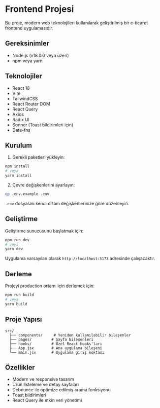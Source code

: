 # Frontend Projesi

Bu proje, modern web teknolojileri kullanılarak geliştirilmiş bir e-ticaret frontend uygulamasıdır.

## Gereksinimler

- Node.js (v18.0.0 veya üzeri)
- npm veya yarn

## Teknolojiler

- React 18
- Vite
- TailwindCSS
- React Router DOM
- React Query
- Axios
- Radix UI
- Sonner (Toast bildirimleri için)
- Date-fns

## Kurulum

1. Gerekli paketleri yükleyin:
```bash
npm install
# veya
yarn install
```

2. Çevre değişkenlerini ayarlayın:
```bash
cp .env.example .env
```
`.env` dosyasını kendi ortam değişkenlerinize göre düzenleyin.

## Geliştirme

Geliştirme sunucusunu başlatmak için:

```bash
npm run dev
# veya
yarn dev
```

Uygulama varsayılan olarak `http://localhost:5173` adresinde çalışacaktır.

## Derleme

Projeyi production ortamı için derlemek için:

```bash
npm run build
# veya
yarn build
```

## Proje Yapısı

```
src/
  ├── components/     # Yeniden kullanılabilir bileşenler
  ├── pages/         # Sayfa bileşenleri
  ├── hooks/         # Özel React hooks'ları
  ├── App.jsx        # Ana uygulama bileşeni
  └── main.jsx       # Uygulama giriş noktası
```

## Özellikler

- Modern ve responsive tasarım
- Ürün listeleme ve detay sayfaları
- Debounce ile optimize edilmiş arama fonksiyonu
- Toast bildirimleri
- React Query ile etkin veri yönetimi
